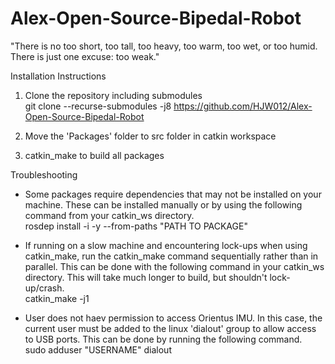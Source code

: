# Alex-Open-Source-Bipedal-Robot
"There is no too short, too tall, too heavy, too warm, too wet, or too humid. There is just one excuse: too weak."

Installation Instructions
1. Clone the repository including submodules  
git clone --recurse-submodules -j8 https://github.com/HJW012/Alex-Open-Source-Bipedal-Robot

2. Move the 'Packages' folder to src folder in catkin workspace

3. catkin_make to build all packages

Troubleshooting
- Some packages require dependencies that may not be installed on your machine. These can be installed manually or by using the following command from your catkin_ws directory.  
rosdep install -i -y --from-paths "PATH TO PACKAGE"

- If running on a slow machine and encountering lock-ups when using catkin_make, run the catkin_make command sequentially rather than in parallel. This can be done with the following command in your catkin_ws directory. This will take much longer to build, but shouldn't lock-up/crash.  
catkin_make -j1

- User does not haev permission to access Orientus IMU. In this case, the current user must be added to the linux 'dialout' group to allow access to USB ports. This can be done by running the following command.  
sudo adduser "USERNAME" dialout